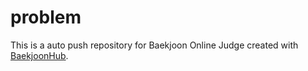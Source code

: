 # problem
This is a auto push repository for Baekjoon Online Judge created with [BaekjoonHub](https://github.com/BaekjoonHub/BaekjoonHub).
